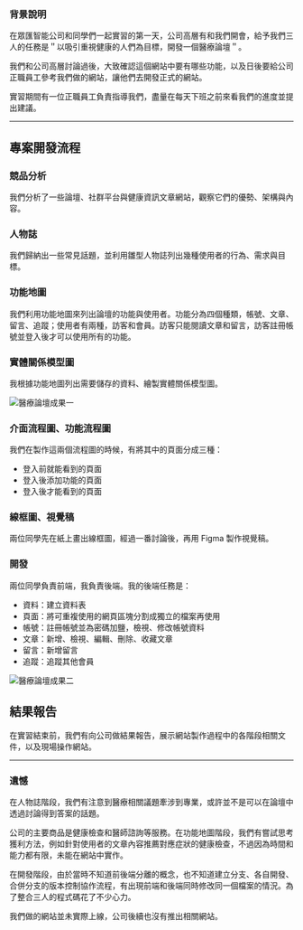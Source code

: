 ### 背景說明

在眾匯智能公司和同學們一起實習的第一天，公司高層有和我們開會，給予我們三人的任務是＂以吸引重視健康的人們為目標，開發一個醫療論壇＂。

我們和公司高層討論過後，大致確認這個網站中要有哪些功能，以及日後要給公司正職員工參考我們做的網站，讓他們去開發正式的網站。

實習期間有一位正職員工負責指導我們，盡量在每天下班之前來看我們的進度並提出建議。

---

## 專案開發流程

### 競品分析

我們分析了一些論壇、社群平台與健康資訊文章網站，觀察它們的優勢、架構與內容。

### 人物誌

我們歸納出一些常見話題，並利用雛型人物誌列出幾種使用者的行為、需求與目標。

### 功能地圖

我們利用功能地圖來列出論壇的功能與使用者。功能分為四個種類，帳號、文章、留言、追蹤；使用者有兩種，訪客和會員。訪客只能閱讀文章和留言，訪客註冊帳號並登入後才可以使用所有的功能。

### 實體關係模型圖

我根據功能地圖列出需要儲存的資料、繪製實體關係模型圖。

![醫療論壇成果一](/image/medical-forum-1.png)

### 介面流程圖、功能流程圖

我們在製作這兩個流程圖的時候，有將其中的頁面分成三種：

* 登入前就能看到的頁面
* 登入後添加功能的頁面
* 登入後才能看到的頁面

### 線框圖、視覺稿

兩位同學先在紙上畫出線框圖，經過一番討論後，再用 Figma 製作視覺稿。

### 開發

兩位同學負責前端，我負責後端。我的後端任務是：

* 資料：建立資料表
* 頁面：將可重複使用的網頁區塊分割成獨立的檔案再使用
* 帳號：註冊帳號並為密碼加鹽，檢視、修改帳號資料
* 文章：新增、檢視、編輯、刪除、收藏文章
* 留言：新增留言
* 追蹤：追蹤其他會員

![醫療論壇成果二](/image/medical-forum-2.png)

## 結果報告

在實習結束前，我們有向公司做結果報告，展示網站製作過程中的各階段相關文件，以及現場操作網站。

---

### 遺憾

在人物誌階段，我們有注意到醫療相關議題牽涉到專業，或許並不是可以在論壇中透過討論得到答案的話題。

公司的主要商品是健康檢查和醫師諮詢等服務。在功能地圖階段，我們有嘗試思考獲利方法，例如針對使用者的文章內容推薦對應症狀的健康檢查，不過因為時間和能力都有限，未能在網站中實作。

在開發階段，由於當時不知道前後端分離的概念，也不知道建立分支、各自開發、合併分支的版本控制協作流程，有出現前端和後端同時修改同一個檔案的情況。為了整合三人的程式碼花了不少心力。

我們做的網站並未實際上線，公司後續也沒有推出相關網站。